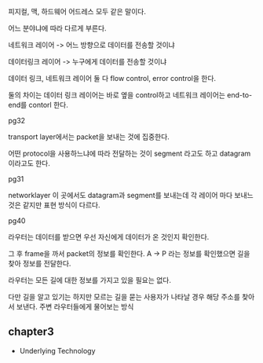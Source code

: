 피지컬, 맥, 하드웨어 어드레스 모두 같은 말이다.

어느 분야냐에 따라 다르게 부른다.

네트워크 레이어 -> 어느 방향으로 데이터를 전송할 것이냐

데이터링크 레이어 -> 누구에게 데이터를 전송할 것이냐

데이터 링크, 네트워크 레이어 둘 다 flow control, error control을 한다.

둘의 차이는 데이터 링크 레이어는 바로 옆을 control하고 네트워크 레이어는 end-to-end를 contorl 한다.

pg32

transport layer에서는 packet을 보내는 것에 집중한다.

어떤 protocol을 사용하느냐에 따라 전달하는 것이 segment 라고도 하고 datagram 이라고도 한다.

pg31

networklayer 이 곳에서도 datagram과 segment를 보내는데 각 레이어 마다 보내느 것은 같지만 표현 방식이 다르다.

pg40

라우터는 데이터를 받으면 우선 자신에게 데이터가 온 것인지 확인한다.

그 후 frame을 까서 packet의 정보를 확인한다. A -> P 라는 정보를 확인했으면 길을 찾아 정보를 전달한다.

라우터는 모든 길에 대한 정보를 가지고 있을 필요는 없다.

다만 길을 알고 있기는 하지만 모르는 길을 묻는 사용자가 나타날 경우 해당 주소를 찾아서 보낸다. 주변 라우터들에게 물어보는 방식


## chapter3

- Underlying Technology

